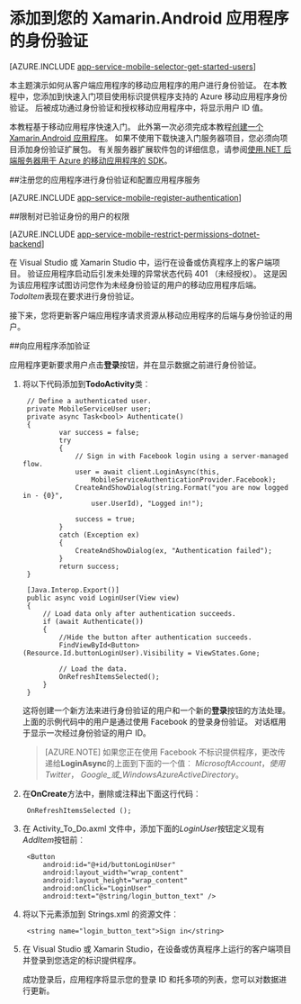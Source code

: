 <properties
    pageTitle="开始使用在 Xamarin Android 的移动应用程序的身份验证"
    description="了解如何使用移动应用程序可通过多种标识提供程序，包括 AAD、 Google、 Facebook、 Twitter，以及 Microsoft Xamarin Android 应用程序的用户进行身份验证。"
    services="app-service\mobile"
    documentationCenter="xamarin"
    authors="adrianhall"
    manager="dwrede"
    editor=""/>

<tags
    ms.service="app-service-mobile"
    ms.workload="mobile"
    ms.tgt_pltfrm="mobile-xamarin-android"
    ms.devlang="dotnet"
    ms.topic="article"
    ms.date="10/01/2016"
    ms.author="adrianha"/>

# <a name="add-authentication-to-your-xamarinandroid-app"></a>添加到您的 Xamarin.Android 应用程序的身份验证

[AZURE.INCLUDE [app-service-mobile-selector-get-started-users](../../includes/app-service-mobile-selector-get-started-users.md)]

本主题演示如何从客户端应用程序的移动应用程序的用户进行身份验证。 在本教程中，您添加到快速入门项目使用标识提供程序支持的 Azure 移动应用程序身份验证。 后被成功通过身份验证和授权移动应用程序中，将显示用户 ID 值。

本教程基于移动应用程序快速入门。 此外第一次必须完成本教程[创建一个 Xamarin.Android 应用程序]。 如果不使用下载快速入门服务器项目，您必须向项目添加身份验证扩展包。 有关服务器扩展软件包的详细信息，请参阅[使用.NET 后端服务器用于 Azure 的移动应用程序的 SDK](app-service-mobile-dotnet-backend-how-to-use-server-sdk.md)。

##<a name="register"></a>注册您的应用程序进行身份验证和配置应用程序服务

[AZURE.INCLUDE [app-service-mobile-register-authentication](../../includes/app-service-mobile-register-authentication.md)]

##<a name="permissions"></a>限制对已验证身份的用户的权限

[AZURE.INCLUDE [app-service-mobile-restrict-permissions-dotnet-backend](../../includes/app-service-mobile-restrict-permissions-dotnet-backend.md)]

在 Visual Studio 或 Xamarin Studio 中，运行在设备或仿真程序上的客户端项目。 验证应用程序启动后引发未处理的异常状态代码 401 （未经授权）。 这是因为该应用程序试图访问您作为未经身份验证的用户的移动应用程序后端。 *TodoItem*表现在要求进行身份验证。

接下来，您将更新客户端应用程序请求资源从移动应用程序的后端与身份验证的用户。

##<a name="add-authentication"></a>向应用程序添加验证

应用程序更新要求用户点击**登录**按钮，并在显示数据之前进行身份验证。

1. 将以下代码添加到**TodoActivity**类︰

        // Define a authenticated user.
        private MobileServiceUser user;
        private async Task<bool> Authenticate()
        {
                var success = false;
                try
                {
                    // Sign in with Facebook login using a server-managed flow.
                    user = await client.LoginAsync(this,
                        MobileServiceAuthenticationProvider.Facebook);
                    CreateAndShowDialog(string.Format("you are now logged in - {0}",
                        user.UserId), "Logged in!");

                    success = true;
                }
                catch (Exception ex)
                {
                    CreateAndShowDialog(ex, "Authentication failed");
                }
                return success;
        }

        [Java.Interop.Export()]
        public async void LoginUser(View view)
        {
            // Load data only after authentication succeeds.
            if (await Authenticate())
            {
                //Hide the button after authentication succeeds.
                FindViewById<Button>(Resource.Id.buttonLoginUser).Visibility = ViewStates.Gone;

                // Load the data.
                OnRefreshItemsSelected();
            }
        }

    这将创建一个新方法来进行身份验证的用户和一个新的**登录**按钮的方法处理。 上面的示例代码中的用户是通过使用 Facebook 的登录身份验证。 对话框用于显示一次经过身份验证的用户 ID。

    > [AZURE.NOTE] 如果您正在使用 Facebook 不标识提供程序，更改传递给**LoginAsync**的上面到下面的一个值︰ _MicrosoftAccount_，_使用 Twitter_， _Google_或_WindowsAzureActiveDirectory_。

3. 在**OnCreate**方法中，删除或注释出下面这行代码︰

        OnRefreshItemsSelected ();

4. 在 Activity_To_Do.axml 文件中，添加下面的*LoginUser*按钮定义现有*AddItem*按钮前︰

        <Button
            android:id="@+id/buttonLoginUser"
            android:layout_width="wrap_content"
            android:layout_height="wrap_content"
            android:onClick="LoginUser"
            android:text="@string/login_button_text" />

5. 将以下元素添加到 Strings.xml 的资源文件︰

        <string name="login_button_text">Sign in</string>

6. 在 Visual Studio 或 Xamarin Studio，在设备或仿真程序上运行的客户端项目并登录到您选定的标识提供程序。

    成功登录后，应用程序将显示您的登录 ID 和托多项的列表，您可以对数据进行更新。


<!-- URLs. -->
[创建一个 Xamarin.Android 应用程序]: app-service-mobile-xamarin-android-get-started.md
